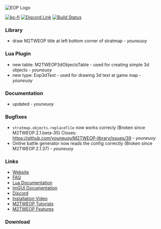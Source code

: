 ![EOP Logo](https://i.imgur.com/jqzoYoQ.png)

 [![ko-fi](https://ko-fi.com/img/githubbutton_sm.svg)](https://ko-fi.com/D1D4DZTHG)
 [![Discord Link](https://img.shields.io/discord/713369537948549191?color=red&label=Discord&style=for-the-badge)](https://discord.gg/Epqjm8u2WK)
 [![Build Status](https://img.shields.io/github/v/release/youneuoy/M2TWEOP-library?label=Download&style=for-the-badge)](#download)

<!-- ## **Release Notes** -->

<!-- ### **Launcher** -->

### **Library**
- draw M2TWEOP title at left bottom corner of stratmap - *youneuoy*

### **Lua Plugin**
- new table: M2TWEOP3dObjectsTable - used for creating simple 3d objects - *youneuoy*
- new type: Eop3dText - used for drawing 3d text at game map - *youneuoy*

<!-- ### **ImGUI** -->

### **Documentation**
- updated - *youneuoy*

### **Bugfixes**
- `stratmap.objects.replaceTile` now works correcly (Broken since M2TWEOP.2.1.beta-35) Closes: https://github.com/youneuoy/M2TWEOP-library/issues/39 - *youneuoy*
- Online battle generator now reads the config correctly (Broken since M2TWEOP.2.1.37) - *youneuoy*


### **Links**
* [Website](https://youneuoy.github.io/M2TWEOP-library/)
* [FAQ](https://youneuoy.github.io/M2TWEOP-library/faq.html)
* [Lua Documentation](https://youneuoy.github.io/M2TWEOP-library/_static/LuaLib/index.html)
* [ImGUI Documentation](https://youneuoy.github.io/M2TWEOP-library/_static/LuaLib/extra/readme_imgui.md.html)
* [Discord](https://discord.gg/Epqjm8u2WK)
* [Installation Video](https://youtu.be/caOiB0NaGGI?t=67)
* [M2TWEOP Tutorials](https://www.youtube.com/playlist?list=PLi6V3nVH22N7ZfjfOuivGKHnNRAlBaTQd)
* [M2TWEOP Features](https://www.youtube.com/playlist?list=PLi6V3nVH22N6R7IGupVDwfyiPm6-d6rlU)

### **Download**
<a id="download"></a>
